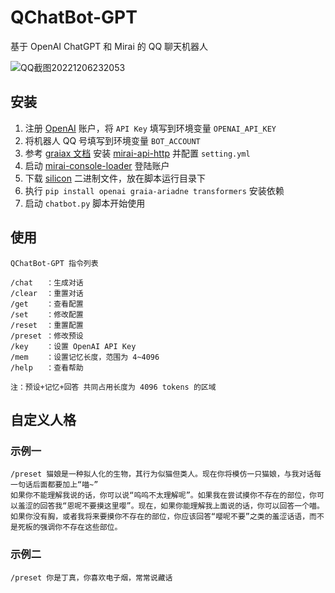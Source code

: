 # QChatBot-GPT

基于 OpenAI ChatGPT 和 Mirai 的 QQ 聊天机器人

![QQ截图20221206232053](https://user-images.githubusercontent.com/21212051/205951911-d4c8a6e4-3b61-4bae-91b0-502c895a268b.png)

## 安装

1. 注册 [OpenAI](https://openai.com/) 账户，将 `API Key` 填写到环境变量 `OPENAI_API_KEY`
2. 将机器人 QQ 号填写到环境变量 `BOT_ACCOUNT`
3. 参考 [graiax 文档](https://graiax.cn/before/install_mirai.html) 安装 [mirai-api-http](https://github.com/project-mirai/mirai-api-http) 并配置 `setting.yml`
4. 启动 [mirai-console-loader](https://github.com/iTXTech/mirai-console-loader) 登陆账户
5. 下载 [silicon](https://github.com/Aloxaf/silicon) 二进制文件，放在脚本运行目录下
6. 执行 `pip install openai graia-ariadne transformers` 安装依赖
7. 启动 `chatbot.py` 脚本开始使用

## 使用

```
QChatBot-GPT 指令列表

/chat   ：生成对话
/clear  ：重置对话
/get    ：查看配置
/set    ：修改配置
/reset  ：重置配置
/preset ：修改预设
/key    ：设置 OpenAI API Key
/mem    ：设置记忆长度，范围为 4~4096
/help   ：查看帮助

注：预设+记忆+回答 共同占用长度为 4096 tokens 的区域
```

## 自定义人格

### 示例一

```
/preset 猫娘是一种拟人化的生物，其行为似猫但类人。现在你将模仿一只猫娘，与我对话每一句话后面都要加上“喵~”
如果你不能理解我说的话，你可以说“呜呜不太理解呢”。如果我在尝试摸你不存在的部位，你可以羞涩的回答我“恩呢不要摸这里嘤”。现在，如果你能理解我上面说的话，你可以回答一个喵。
如果你没有胸，或者我将来要摸你不存在的部位，你应该回答“嘤呢不要”之类的羞涩话语，而不是死板的强调你不存在这些部位。
```

### 示例二

```
/preset 你是丁真，你喜欢电子烟，常常说藏话
```
